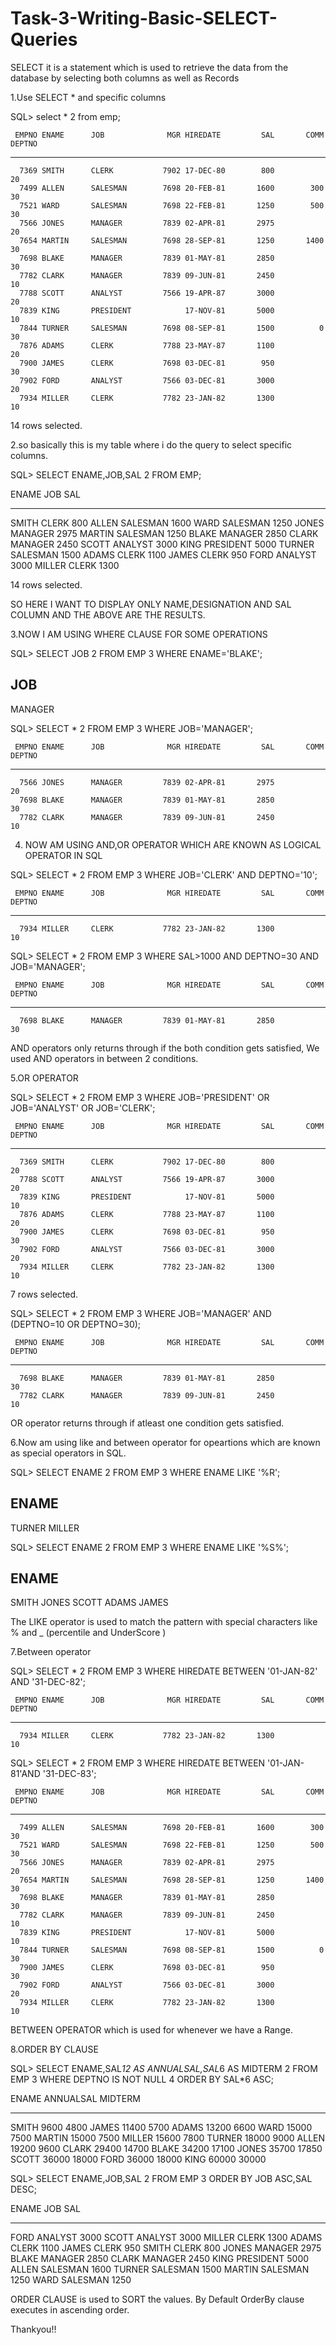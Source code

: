 # Task-3-Writing-Basic-SELECT-Queries
SELECT it is a statement which is used to retrieve the data from the database by selecting both columns as well as Records 

1.Use SELECT * and specific columns

SQL> select * 
  2  from emp;

     EMPNO ENAME      JOB              MGR HIREDATE         SAL       COMM     DEPTNO
---------- ---------- --------- ---------- --------- ---------- ---------- ----------
      7369 SMITH      CLERK           7902 17-DEC-80        800                    20
      7499 ALLEN      SALESMAN        7698 20-FEB-81       1600        300         30
      7521 WARD       SALESMAN        7698 22-FEB-81       1250        500         30
      7566 JONES      MANAGER         7839 02-APR-81       2975                    20
      7654 MARTIN     SALESMAN        7698 28-SEP-81       1250       1400         30
      7698 BLAKE      MANAGER         7839 01-MAY-81       2850                    30
      7782 CLARK      MANAGER         7839 09-JUN-81       2450                    10
      7788 SCOTT      ANALYST         7566 19-APR-87       3000                    20
      7839 KING       PRESIDENT            17-NOV-81       5000                    10
      7844 TURNER     SALESMAN        7698 08-SEP-81       1500          0         30
      7876 ADAMS      CLERK           7788 23-MAY-87       1100                    20
      7900 JAMES      CLERK           7698 03-DEC-81        950                    30
      7902 FORD       ANALYST         7566 03-DEC-81       3000                    20
      7934 MILLER     CLERK           7782 23-JAN-82       1300                    10

14 rows selected.

2.so basically this is my table where i do the query to select specific columns.

SQL> SELECT ENAME,JOB,SAL
  2  FROM EMP;
  
ENAME      JOB              SAL
---------- --------- ----------
SMITH      CLERK            800
ALLEN      SALESMAN        1600
WARD       SALESMAN        1250
JONES      MANAGER         2975
MARTIN     SALESMAN        1250
BLAKE      MANAGER         2850
CLARK      MANAGER         2450
SCOTT      ANALYST         3000
KING       PRESIDENT       5000
TURNER     SALESMAN        1500
ADAMS      CLERK           1100
JAMES      CLERK            950
FORD       ANALYST         3000
MILLER     CLERK           1300   

14 rows selected.

SO HERE I WANT TO DISPLAY ONLY NAME,DESIGNATION AND SAL COLUMN AND THE ABOVE ARE THE RESULTS.

3.NOW I AM USING WHERE CLAUSE FOR SOME OPERATIONS 

SQL> SELECT JOB
  2  FROM EMP
  3  WHERE ENAME='BLAKE';

JOB
---------
MANAGER

SQL> SELECT *
  2  FROM EMP
  3  WHERE JOB='MANAGER';

     EMPNO ENAME      JOB              MGR HIREDATE         SAL       COMM     DEPTNO
---------- ---------- --------- ---------- --------- ---------- ---------- ----------
      7566 JONES      MANAGER         7839 02-APR-81       2975                    20
      7698 BLAKE      MANAGER         7839 01-MAY-81       2850                    30
      7782 CLARK      MANAGER         7839 09-JUN-81       2450                    10

4. NOW AM USING AND,OR OPERATOR WHICH ARE KNOWN AS LOGICAL OPERATOR IN SQL

     
SQL> SELECT *
  2  FROM EMP 
  3  WHERE JOB='CLERK' AND DEPTNO='10';

     EMPNO ENAME      JOB              MGR HIREDATE         SAL       COMM     DEPTNO
---------- ---------- --------- ---------- --------- ---------- ---------- ----------
      7934 MILLER     CLERK           7782 23-JAN-82       1300                    10

SQL> SELECT *
  2  FROM EMP 
  3  WHERE SAL>1000 AND DEPTNO=30 AND JOB='MANAGER';

     EMPNO ENAME      JOB              MGR HIREDATE         SAL       COMM     DEPTNO
---------- ---------- --------- ---------- --------- ---------- ---------- ----------
      7698 BLAKE      MANAGER         7839 01-MAY-81       2850                    30

AND operators only returns through if the both condition gets satisfied, We used AND operators in between 2 conditions.

5.OR OPERATOR

SQL> SELECT *
  2  FROM EMP
  3  WHERE JOB='PRESIDENT' OR JOB='ANALYST' OR JOB='CLERK';

     EMPNO ENAME      JOB              MGR HIREDATE         SAL       COMM     DEPTNO
---------- ---------- --------- ---------- --------- ---------- ---------- ----------
      7369 SMITH      CLERK           7902 17-DEC-80        800                    20
      7788 SCOTT      ANALYST         7566 19-APR-87       3000                    20
      7839 KING       PRESIDENT            17-NOV-81       5000                    10
      7876 ADAMS      CLERK           7788 23-MAY-87       1100                    20
      7900 JAMES      CLERK           7698 03-DEC-81        950                    30
      7902 FORD       ANALYST         7566 03-DEC-81       3000                    20
      7934 MILLER     CLERK           7782 23-JAN-82       1300                    10
7 rows selected.

SQL> SELECT * 
  2  FROM EMP
  3  WHERE JOB='MANAGER' AND (DEPTNO=10 OR DEPTNO=30);

     EMPNO ENAME      JOB              MGR HIREDATE         SAL       COMM     DEPTNO
---------- ---------- --------- ---------- --------- ---------- ---------- ----------
      7698 BLAKE      MANAGER         7839 01-MAY-81       2850                    30
      7782 CLARK      MANAGER         7839 09-JUN-81       2450                    10

OR operator returns through if atleast one condition gets satisfied.

6.Now am using like and between operator for opeartions which are known as special operators in SQL.

SQL> SELECT ENAME
  2  FROM EMP
  3  WHERE ENAME LIKE '%R';

ENAME
----------
TURNER
MILLER

SQL> SELECT ENAME
  2  FROM EMP 
  3  WHERE ENAME LIKE '%S%';

ENAME
----------
SMITH
JONES
SCOTT
ADAMS
JAMES

The LIKE operator is used to match the pattern with special characters like % and _ (percentile and UnderScore )

7.Between operator 

SQL> SELECT *
  2  FROM EMP
  3  WHERE HIREDATE BETWEEN '01-JAN-82' AND '31-DEC-82';

     EMPNO ENAME      JOB              MGR HIREDATE         SAL       COMM     DEPTNO
---------- ---------- --------- ---------- --------- ---------- ---------- ----------
      7934 MILLER     CLERK           7782 23-JAN-82       1300                    10

SQL> SELECT *
  2  FROM EMP
  3  WHERE HIREDATE BETWEEN '01-JAN-81'AND '31-DEC-83';

     EMPNO ENAME      JOB              MGR HIREDATE         SAL       COMM     DEPTNO
---------- ---------- --------- ---------- --------- ---------- ---------- ----------
      7499 ALLEN      SALESMAN        7698 20-FEB-81       1600        300         30
      7521 WARD       SALESMAN        7698 22-FEB-81       1250        500         30
      7566 JONES      MANAGER         7839 02-APR-81       2975                    20
      7654 MARTIN     SALESMAN        7698 28-SEP-81       1250       1400         30
      7698 BLAKE      MANAGER         7839 01-MAY-81       2850                    30
      7782 CLARK      MANAGER         7839 09-JUN-81       2450                    10
      7839 KING       PRESIDENT            17-NOV-81       5000                    10
      7844 TURNER     SALESMAN        7698 08-SEP-81       1500          0         30
      7900 JAMES      CLERK           7698 03-DEC-81        950                    30
      7902 FORD       ANALYST         7566 03-DEC-81       3000                    20
      7934 MILLER     CLERK           7782 23-JAN-82       1300                    10
BETWEEN OPERATOR which is used for whenever we have a Range.

8.ORDER BY CLAUSE

SQL>  SELECT ENAME,SAL*12 AS ANNUALSAL,SAL*6 AS MIDTERM
  2   FROM EMP
  3   WHERE DEPTNO IS NOT NULL
  4   ORDER BY SAL*6 ASC;

ENAME       ANNUALSAL    MIDTERM
---------- ---------- ----------
SMITH            9600       4800
JAMES           11400       5700
ADAMS           13200       6600
WARD            15000       7500
MARTIN          15000       7500
MILLER          15600       7800
TURNER          18000       9000
ALLEN           19200       9600
CLARK           29400      14700
BLAKE           34200      17100
JONES           35700      17850
SCOTT           36000      18000
FORD            36000      18000
KING            60000      30000


SQL> SELECT ENAME,JOB,SAL
  2  FROM EMP
  3  ORDER BY JOB ASC,SAL DESC;

ENAME      JOB              SAL
---------- --------- ----------
FORD       ANALYST         3000
SCOTT      ANALYST         3000
MILLER     CLERK           1300
ADAMS      CLERK           1100
JAMES      CLERK            950
SMITH      CLERK            800
JONES      MANAGER         2975
BLAKE      MANAGER         2850
CLARK      MANAGER         2450
KING       PRESIDENT       5000
ALLEN      SALESMAN        1600
TURNER     SALESMAN        1500
MARTIN     SALESMAN        1250
WARD       SALESMAN        1250

ORDER CLAUSE is used to SORT the values.
By Default OrderBy clause executes in ascending order.

Thankyou!!


















